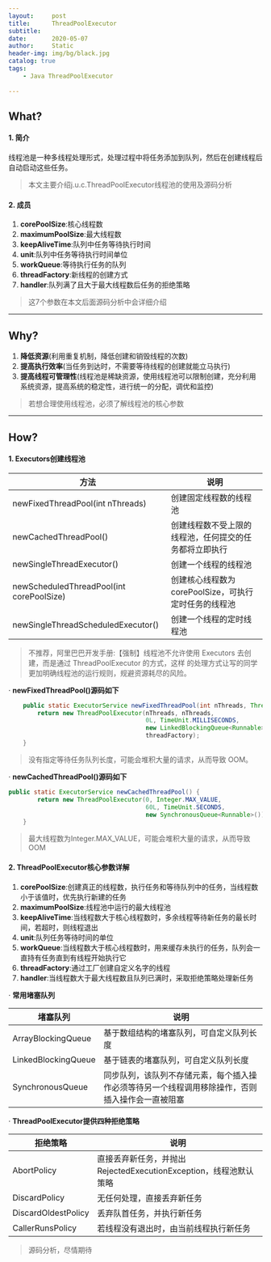 ```yaml
---
layout:     post
title:      ThreadPoolExecutor
subtitle:   
date:       2020-05-07
author:     Static
header-img: img/bg/black.jpg
catalog: true
tags:
    - Java ThreadPoolExecutor
    
---
```

## What?
#### 1. 简介
线程池是一种多线程处理形式，处理过程中将任务添加到队列，然后在创建线程后自动启动这些任务。

> 本文主要介绍j.u.c.ThreadPoolExecutor线程池的使用及源码分析

#### 2. 成员
1. **corePoolSize**:核心线程数
2. **maximumPoolSize**:最大线程数
3. **keepAliveTime**:队列中任务等待执行时间
4. **unit**:队列中任务等待执行时间单位
5. **workQueue**:等待执行任务的队列
6. **threadFactory**:新线程的创建方式
7. **handler**:队列满了且大于最大线程数后任务的拒绝策略

> 这7个参数在本文后面源码分析中会详细介绍

---

## Why?
1. **降低资源**(利用重复机制，降低创建和销毁线程的次数)
2. **提高执行效率**(当任务到达时，不需要等待线程的创建就能立马执行)
3. **提高线程可管理性**(线程池是稀缺资源，使用线程池可以限制创建，充分利用系统资源，提高系统的稳定性，进行统一的分配，调优和监控)

> 若想合理使用线程池，必须了解线程池的核心参数

---

## How?

#### 1. Executors创建线程池

方法 | 说明
---|---
newFixedThreadPool(int nThreads)|创建固定线程数的线程池
newCachedThreadPool()|创建线程数不受上限的线程池，任何提交的任务都将立即执行
newSingleThreadExecutor()|创建一个线程的线程池
newScheduledThreadPool(int corePoolSize)|创建核心线程数为corePoolSize，可执行定时任务的线程池
newSingleThreadScheduledExecutor()|创建一个线程的定时线程池

> 不推荐，阿里巴巴开发手册:【强制】线程池不允许使用 Executors 去创建，而是通过 ThreadPoolExecutor 的方式，这样
的处理方式让写的同学更加明确线程池的运行规则，规避资源耗尽的风险。

· **newFixedThreadPool()源码如下**

```java
    public static ExecutorService newFixedThreadPool(int nThreads, ThreadFactory threadFactory) {
        return new ThreadPoolExecutor(nThreads, nThreads,
                                      0L, TimeUnit.MILLISECONDS,
                                      new LinkedBlockingQueue<Runnable>(),
                                      threadFactory);
    }
```
> 没有指定等待任务队列长度，可能会堆积大量的请求，从而导致 OOM。

· **newCachedThreadPool()源码如下**

```java
public static ExecutorService newCachedThreadPool() {
        return new ThreadPoolExecutor(0, Integer.MAX_VALUE,
                                      60L, TimeUnit.SECONDS,
                                      new SynchronousQueue<Runnable>());
    }
```
> 最大线程数为Integer.MAX_VALUE，可能会堆积大量的请求，从而导致 OOM

#### 2. ThreadPoolExecutor核心参数详解
1. **corePoolSize**:创建真正的线程数，执行任务和等待队列中的任务，当线程数小于该值时，优先执行新建的任务
2. **maximumPoolSize**:线程池中运行的最大线程池
3. **keepAliveTime**:当线程数大于核心线程数时，多余线程等待新任务的最长时间，若超时，则线程退出
4. **unit**:队列任务等待时间的单位
5. **workQueue**:当线程数大于核心线程数时，用来缓存未执行的任务，队列会一直持有任务直到有线程开始执行它
6. **threadFactory**:通过工厂创建自定义名字的线程
7. **handler**:当线程数大于最大线程数且队列已满时，采取拒绝策略处理新任务

· **常用堵塞队列**

堵塞队列 | 说明
---|---
ArrayBlockingQueue|基于数组结构的堵塞队列，可自定义队列长度
LinkedBlockingQueue|基于链表的堵塞队列，可自定义队列长度
SynchronousQueue|同步队列，该队列不存储元素，每个插入操作必须等待另一个线程调用移除操作，否则插入操作会一直被阻塞

· **ThreadPoolExecutor提供四种拒绝策略**

拒绝策略 | 说明
---|---
AbortPolicy|直接丢弃新任务，并抛出 RejectedExecutionException，线程池默认策略
DiscardPolicy|无任何处理，直接丢弃新任务
DiscardOldestPolicy|丢弃队首任务，并执行新任务
CallerRunsPolicy|若线程没有退出时，由当前线程执行新任务

> 源码分析，尽情期待
